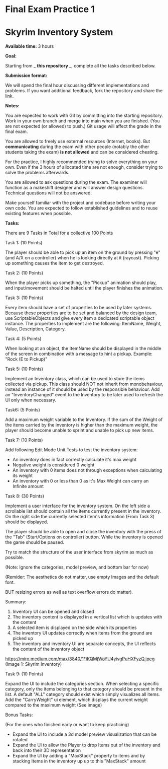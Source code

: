 # **Final Exam Practice 1**

# **Skyrim Inventory System**

**Available time:** 3 hours

**Goal:**

Starting from _ **this repository** _, complete all the tasks described below.

**Submission format:**

We will spend the final hour discussing different implementations and problems. If you want additional feedback, fork the repository and share the link.

**Notes:**

You are expected to work with Git by committing into the starting repository. Work in your own branch and merge into main when you are finished. (You are not expected (or allowed) to push.) Git usage will affect the grade in the final exam.

You are allowed to freely use external resources (Internet, books). But **communicating** during the exam with other people (notably the other students taking the exam) **is not allowed** and can be considered cheating.

For the practice, I highly recommended trying to solve everything on your own. Even if the 3 hours of allocated time are not enough, consider trying to solve the problems afterwards.

You are allowed to ask questions during the exam. The examiner will function as a makeshift designer and will answer design questions. Technical questions will not be answered.

Make yourself familiar with the project and codebase before writing your own code. You are expected to follow established guidelines and to reuse existing features when possible.

**Tasks:**

There are 9 Tasks in Total for a collective 100 Points

Task 1: (10 Points)

The player should be able to pick up an item on the ground by pressing &quot;e&quot; (and A/X on a controller) when he is looking directly at it (raycast). Picking up something causes the item to get destroyed.

Task 2: (10 Points)

When the player picks up something, the &quot;Pickup&quot; animation should play, and input/movement should be halted until the player finishes the animation.

Task 3: (10 Points)

Every item should have a set of properties to be used by later systems. Because these properties are to be set and balanced by the design team, use ScriptableObjects and give every Item a dedicated scriptable object instance. The properties to implement are the following: ItemName, Weight, Value, Description, Category.

Task 4: (5 Points)

When looking at an object, the ItemName should be displayed in the middle of the screen in combination with a message to hint a pickup. Example: &quot;Rock (E to Pickup)&quot;

Task 5: (10 Points)

Implement an Inventory class, which can be used to store the items collected via pickup. This class should NOT not inherit from monobehaviour, instead an instance of it should be used by the responsible behaviour. Add an &quot;InventoryChanged&quot; event to the Inventory to be later used to refresh the UI only when necessary.

Task6: (5 Points)

Add a maximum weight variable to the Inventory. If the sum of the Weight of the items carried by the inventory is higher than the maximum weight, the player should become unable to sprint and unable to pick up new items.

Task 7: (10 Points)

Add following Edit Mode Unit Tests to test the inventory system:

- An inventory does in fact correctly calculate it&#39;s max weight
- Negative weight is considered 0 weight
- An inventory with 0 items does not through exceptions when calculating its weight
- An inventory with 0 or less than 0 as it&#39;s Max Weight can carry an Infinite amount

Task 8: (30 Points)

Implement a user interface for the inventory system. On the left side a scrollable list should contain all the items currently present in the inventory. On the right side the currently selected item&#39;s information (From Task 3) should be displayed.

The player should be able to open and close the inventory with the press of the &quot;Tab&quot; (Start/Options on controller) button. While the inventory is opened the game should be paused.

Try to match the structure of the user interface from skyrim as much as possible.

(Note: Ignore the categories, model preview, and bottom bar for now)

(Remider: The aesthetics do not matter, use empty Images and the default font.

BUT resizing errors as well as text overflow errors do matter).

Summary:

1. Inventory UI can be opened and closed
2. The inventory content is displayed in a vertical list which is updates with the content
3. A selected item is displayed on the side which its properties
4. The inventory UI updates correctly when items from the ground are picked up
5. The inventory and inventory UI are separate concepts, the UI reflects the content of the inventory object

https://miro.medium.com/max/3840/1*iKQMjWoYU4yivgPuHXFyzQ.jpeg
(Image 1: Skyrim Inventory)

Task 9: (10 Points)

Expand the UI to include the categories section. When selecting a specific category, only the items belonging to that category should be present in the list. A default &quot;ALL&quot; category should exist which simply visualizes all items. Add the &quot;CarryWeight&quot; ui element, which displays the current weight compared to the maximum weight (See image)

Bonus Tasks:

(For the ones who finished early or want to keep practicing)

- Expand the UI to include a 3d model preview visualization that can be rotated
- Expand the UI to allow the Player to drop Items out of the inventory and back into their 3D representation
- Expand the UI by adding a &quot;MaxStack&quot; property to items and by stacking Items in the inventory up up to this &quot;MaxStack&quot; amount
